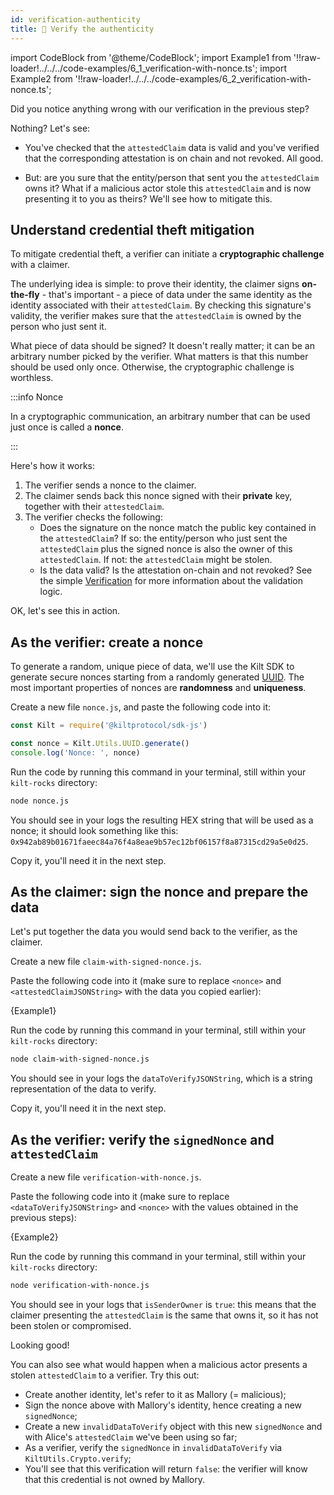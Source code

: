 ```yaml
---
id: verification-authenticity
title: 🥸 Verify the authenticity
---
```

import CodeBlock from '@theme/CodeBlock';
import Example1 from '!!raw-loader!../../../code-examples/6_1_verification-with-nonce.ts';
import Example2 from '!!raw-loader!../../../code-examples/6_2_verification-with-nonce.ts';


Did you notice anything wrong with our verification in the previous step?

Nothing? Let's see:

- You've checked that the `attestedClaim` data is valid and you've verified that the corresponding attestation is on chain and not revoked. All good.

- But: are you sure that the entity/person that sent you the `attestedClaim` owns it?
  What if a malicious actor stole this `attestedClaim` and is now presenting it to you as theirs? We'll see how to mitigate this.

## Understand credential theft mitigation

To mitigate credential theft, a <span class="label-role verifier">verifier</span> can initiate a **cryptographic challenge** with a <span class="label-role claimer">claimer</span>.

The underlying idea is simple: to prove their identity, the <span class="label-role claimer">claimer</span> signs **on-the-fly** - that's important - a piece of data under the same identity as the identity associated with their `attestedClaim`. By checking this signature's validity, the <span class="label-role verifier">verifier</span> makes sure that the `attestedClaim` is owned by the person who just sent it.

What piece of data should be signed? It doesn't really matter; it can be an arbitrary number picked by the <span class="label-role verifier">verifier</span>. What matters is that this number should be used only once. Otherwise, the cryptographic challenge is worthless.


:::info Nonce

In a cryptographic communication, an arbitrary number that can be used just once is called a **nonce**.

:::

Here's how it works:

1. The <span class="label-role verifier">verifier</span> sends a nonce to the <span class="label-role claimer">claimer</span>.
2. The <span class="label-role claimer">claimer</span> sends back this nonce signed with their **private** key, together with their `attestedClaim`.
3. The <span class="label-role verifier">verifier</span> checks the following:
   - Does the signature on the nonce match the public key contained in the `attestedClaim`? If so: the entity/person who just sent the `attestedClaim` plus the signed nonce is also the owner of this `attestedClaim`. If not: the `attestedClaim` might be stolen.
   - Is the data valid? Is the attestation on-chain and not revoked? See the simple [Verification](verification) for more information about the validation logic.

OK, let's see this in action.

## As the <span class="label-role verifier">verifier</span>: create a nonce

To generate a random, unique piece of data, we'll use the Kilt SDK to generate secure nonces starting from a randomly generated [UUID].
The most important properties of nonces are **randomness** and **uniqueness**.

Create a new file `nonce.js`, and paste the following code into it:

```javascript
const Kilt = require('@kiltprotocol/sdk-js')

const nonce = Kilt.Utils.UUID.generate()
console.log('Nonce: ', nonce)
```

Run the code by running this command in your terminal, still within your `kilt-rocks` directory:

```bash
node nonce.js
```

You should see in your logs the resulting HEX string that will be used as a nonce; it should look something like this: `0x942ab89b01671faeec84a76f4a8eae9b57ec12bf06157f8a87315cd29a5e0d25`.

Copy it, you'll need it in the next step.

## As the <span class="label-role claimer">claimer</span>: sign the nonce and prepare the data

Let's put together the data you would send back to the <span class="label-role verifier">verifier</span>, as the <span class="label-role claimer">claimer</span>.

Create a new file `claim-with-signed-nonce.js`.

Paste the following code into it (make sure to replace `<nonce>` and `<attestedClaimJSONString>` with the data you copied earlier):

<CodeBlock className="language-ts">
  {Example1}
</CodeBlock>

Run the code by running this command in your terminal, still within your `kilt-rocks` directory:

```bash
node claim-with-signed-nonce.js
```

You should see in your logs the `dataToVerifyJSONString`, which is a string representation of the data to verify.

Copy it, you'll need it in the next step.

## As the <span class="label-role verifier">verifier</span>: verify the `signedNonce` and `attestedClaim`

Create a new file `verification-with-nonce.js`.

Paste the following code into it (make sure to replace `<dataToVerifyJSONString>` and `<nonce>` with the values obtained in the previous steps):

<CodeBlock className="language-ts">
  {Example2}
</CodeBlock>

Run the code by running this command in your terminal, still within your `kilt-rocks` directory:

```bash
node verification-with-nonce.js
```

You should see in your logs that `isSenderOwner` is `true`: this means that the claimer presenting the `attestedClaim` is the same that owns it, so it has not been stolen or compromised.

Looking good!

You can also see what would happen when a malicious actor presents a stolen `attestedClaim` to a <span class="label-role verifier">verifier</span>. Try this out:

- Create another identity, let's refer to it as Mallory (= malicious);
- Sign the nonce above with Mallory's identity, hence creating a new `signedNonce`;
- Create a new `invalidDataToVerify` object with this new `signedNonce` and with Alice's `attestedClaim` we've been using so far;
- As a <span class="label-role verifier">verifier</span>, verify the `signedNonce` in `invalidDataToVerify` via `KiltUtils.Crypto.verify`;
- You'll see that this verification will return `false`: the <span class="label-role verifier">verifier</span> will know that this credential is not owned by Mallory.

[uuid]: https://www.npmjs.com/package/uuid
